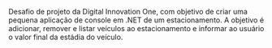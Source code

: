 Desafio de projeto da Digital Innovation One, com objetivo de criar uma pequena aplicação de console em .NET de um estacionamento.
A objetivo é adicionar, remover e listar veículos ao estacionamento e informar ao usuário o valor final da estádia do veículo. 
